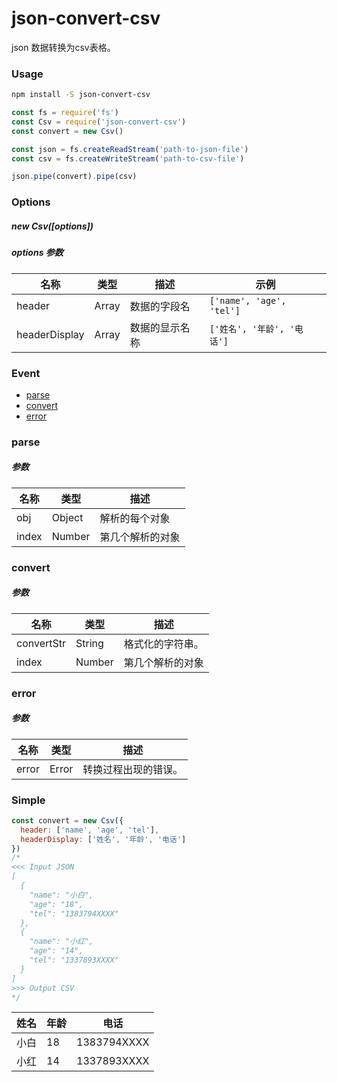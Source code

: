 # json-convert-csv

json 数据转换为csv表格。

### Usage

```bash
npm install -S json-convert-csv
```

```javascript
const fs = require('fs')
const Csv = require('json-convert-csv')
const convert = new Csv()

const json = fs.createReadStream('path-to-json-file')
const csv = fs.createWriteStream('path-to-csv-file')

json.pipe(convert).pipe(csv)
```

### Options

##### new Csv([options])

##### options 参数

| 名称 | 类型 | 描述 | 示例 |
| --- | --- | --- | --- |
| header | Array | 数据的字段名 | `['name', 'age', 'tel']`
| headerDisplay | Array | 数据的显示名称 | `['姓名', '年龄', '电话']` |

### Event

- [parse](#parse)
- [convert](#convert)
- [error](#error)

### parse

##### 参数

| 名称 | 类型 | 描述 |
| --- | --- | --- |
| obj | Object | 解析的每个对象 |
| index | Number | 第几个解析的对象 |

### convert

##### 参数

| 名称 | 类型 | 描述 |
| --- | --- | --- |
| convertStr | String | 格式化的字符串。 |
| index | Number | 第几个解析的对象 |

### error

##### 参数

| 名称 | 类型 | 描述 |
| --- | --- | --- |
| error | Error | 转换过程出现的错误。 |

### Simple

```javascript
const convert = new Csv({
  header: ['name', 'age', 'tel'],
  headerDisplay: ['姓名', '年龄', '电话']
})
/*
<<< Input JSON
[
  {
    "name": "小白",
    "age": "18",
    "tel": "1383794XXXX"
  },
  {
    "name": "小红",
    "age": "14",
    "tel": "1337893XXXX"
  }
]
>>> Output CSV
*/
```

| 姓名 | 年龄 | 电话 |
| --- | --- | --- |
| 小白 | 18 | 1383794XXXX |
| 小红 | 14 | 1337893XXXX |